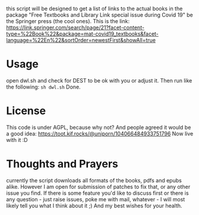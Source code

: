 this script will be designed to get a list of links to the actual books in the package "Free Textbooks and Library Link special issue during Covid 19" be the Springer press (the cool ones).
This is the link: https://link.springer.com/search/page/21?facet-content-type=%22Book%22&package=mat-covid19_textbooks&facet-language=%22En%22&sortOrder=newestFirst&showAll=true

# Usage
open dwl.sh and check for DEST to be ok with you or adjust it. Then run like the following: ```sh dwl.sh```
Done.

# License
This code is under AGPL, because why not? And people agreed it would be a good idea: https://toot.kif.rocks/@uniporn/104066484933751796
Now live with it :D

# Thoughts and Prayers
currently the script downloads all formats of the books, pdfs and epubs alike. 
However I am open for submission of patches to fix that, or any other issue you find.
If there is some feature you'd like to discuss first or there is any question - just raise issues, poke me with mail, whatever - I will most likely tell you what I think about it ;)
And my best wishes for your health.

